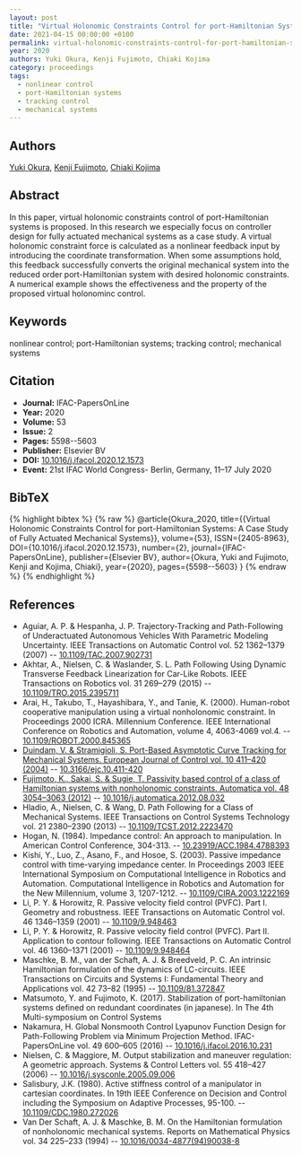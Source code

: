 ```yaml
---
layout: post
title: "Virtual Holonomic Constraints Control for port-Hamiltonian Systems: A Case Study of Fully Actuated Mechanical Systems"
date: 2021-04-15 00:00:00 +0100
permalink: virtual-holonomic-constraints-control-for-port-hamiltonian-systems-a-case-study-of-fully-actuated-mechanical-systems
year: 2020
authors: Yuki Okura, Kenji Fujimoto, Chiaki Kojima
category: proceedings
tags:
  - nonlinear control
  - port-Hamiltonian systems
  - tracking control
  - mechanical systems
---
```

 
## Authors
[Yuki Okura](authors/yuki_okura), [Kenji Fujimoto](authors/kenji_fujimoto), [Chiaki Kojima](authors/chiaki_kojima)
 
## Abstract
In this paper, virtual holonomic constraints control of port-Hamiltonian systems is proposed. In this research we especially focus on controller design for fully actuated mechanical systems as a case study. A virtual holonomic constraint force is calculated as a nonlinear feedback input by introducing the coordinate transformation. When some assumptions hold, this feedback successfully converts the original mechanical system into the reduced order port-Hamiltonian system with desired holonomic constraints. A numerical example shows the effectiveness and the property of the proposed virtual holonominc control.
 
## Keywords
nonlinear control; port-Hamiltonian systems; tracking control; mechanical systems
 
## Citation
- **Journal:** IFAC-PapersOnLine
- **Year:** 2020
- **Volume:** 53
- **Issue:** 2
- **Pages:** 5598--5603
- **Publisher:** Elsevier BV
- **DOI:** [10.1016/j.ifacol.2020.12.1573](https://doi.org/10.1016/j.ifacol.2020.12.1573)
- **Event:** 21st IFAC World Congress- Berlin, Germany, 11–17 July 2020
 
## BibTeX
{% highlight bibtex %}
{% raw %}
@article{Okura_2020,
  title={{Virtual Holonomic Constraints Control for port-Hamiltonian Systems: A Case Study of Fully Actuated Mechanical Systems}},
  volume={53},
  ISSN={2405-8963},
  DOI={10.1016/j.ifacol.2020.12.1573},
  number={2},
  journal={IFAC-PapersOnLine},
  publisher={Elsevier BV},
  author={Okura, Yuki and Fujimoto, Kenji and Kojima, Chiaki},
  year={2020},
  pages={5598--5603}
}
{% endraw %}
{% endhighlight %}
 
## References
- Aguiar, A. P. & Hespanha, J. P. Trajectory-Tracking and Path-Following of Underactuated Autonomous Vehicles With Parametric Modeling Uncertainty. IEEE Transactions on Automatic Control vol. 52 1362–1379 (2007) -- [10.1109/TAC.2007.902731](https://doi.org/10.1109/TAC.2007.902731)
- Akhtar, A., Nielsen, C. & Waslander, S. L. Path Following Using Dynamic Transverse Feedback Linearization for Car-Like Robots. IEEE Transactions on Robotics vol. 31 269–279 (2015) -- [10.1109/TRO.2015.2395711](https://doi.org/10.1109/TRO.2015.2395711)
- Arai, H., Takubo, T., Hayashibara, Y., and Tanie, K. (2000). Human-robot cooperative manipulation using a virtual nonholonomic constraint. In Proceedings 2000 ICRA. Millennium Conference. IEEE International Conference on Robotics and Automation, volume 4, 4063-4069 vol.4. -- [10.1109/ROBOT.2000.845365](https://doi.org/10.1109/ROBOT.2000.845365)
- [Duindam, V. & Stramigioli, S. Port-Based Asymptotic Curve Tracking for Mechanical Systems. European Journal of Control vol. 10 411–420 (2004)](port-based-asymptotic-curve-tracking-for-mechanical-systems) -- [10.3166/ejc.10.411-420](https://doi.org/10.3166/ejc.10.411-420)
- [Fujimoto, K., Sakai, S. & Sugie, T. Passivity based control of a class of Hamiltonian systems with nonholonomic constraints. Automatica vol. 48 3054–3063 (2012)](passivity-based-control-of-a-class-of-hamiltonian-systems-with-nonholonomic-constraints) -- [10.1016/j.automatica.2012.08.032](https://doi.org/10.1016/j.automatica.2012.08.032)
- Hladio, A., Nielsen, C. & Wang, D. Path Following for a Class of Mechanical Systems. IEEE Transactions on Control Systems Technology vol. 21 2380–2390 (2013) -- [10.1109/TCST.2012.2223470](https://doi.org/10.1109/TCST.2012.2223470)
- Hogan, N. (1984). Impedance control: An approach to manipulation. In American Control Conference, 304-313. -- [10.23919/ACC.1984.4788393](https://doi.org/10.23919/ACC.1984.4788393)
- Kishi, Y., Luo, Z., Asano, F., and Hosoe, S. (2003). Passive impedance control with time-varying impedance center. In Proceedings 2003 IEEE International Symposium on Computational Intelligence in Robotics and Automation. Computational Intelligence in Robotics and Automation for the New Millennium, volume 3, 1207-1212. -- [10.1109/CIRA.2003.1222169](https://doi.org/10.1109/CIRA.2003.1222169)
- Li, P. Y. & Horowitz, R. Passive velocity field control (PVFC). Part I. Geometry and robustness. IEEE Transactions on Automatic Control vol. 46 1346–1359 (2001) -- [10.1109/9.948463](https://doi.org/10.1109/9.948463)
- Li, P. Y. & Horowitz, R. Passive velocity field control (PVFC). Part II. Application to contour following. IEEE Transactions on Automatic Control vol. 46 1360–1371 (2001) -- [10.1109/9.948464](https://doi.org/10.1109/9.948464)
- Maschke, B. M., van der Schaft, A. J. & Breedveld, P. C. An intrinsic Hamiltonian formulation of the dynamics of LC-circuits. IEEE Transactions on Circuits and Systems I: Fundamental Theory and Applications vol. 42 73–82 (1995) -- [10.1109/81.372847](https://doi.org/10.1109/81.372847)
- Matsumoto, Y. and Fujimoto, K. (2017). Stabilization of port-hamiltonian systems defined on redundant coordinates (in japanese). In The 4th Multi-symposium on Control Systems
- Nakamura, H. Global Nonsmooth Control Lyapunov Function Design for Path-Following Problem via Minimum Projection Method. IFAC-PapersOnLine vol. 49 600–605 (2016) -- [10.1016/j.ifacol.2016.10.231](https://doi.org/10.1016/j.ifacol.2016.10.231)
- Nielsen, C. & Maggiore, M. Output stabilization and maneuver regulation: A geometric approach. Systems &amp; Control Letters vol. 55 418–427 (2006) -- [10.1016/j.sysconle.2005.09.006](https://doi.org/10.1016/j.sysconle.2005.09.006)
- Salisbury, J.K. (1980). Active stiffness control of a manipulator in cartesian coordinates. In 19th IEEE Conference on Decision and Control including the Symposium on Adaptive Processes, 95-100. -- [10.1109/CDC.1980.272026](https://doi.org/10.1109/CDC.1980.272026)
- Van Der Schaft, A. J. & Maschke, B. M. On the Hamiltonian formulation of nonholonomic mechanical systems. Reports on Mathematical Physics vol. 34 225–233 (1994) -- [10.1016/0034-4877(94)90038-8](https://doi.org/10.1016/0034-4877(94)90038-8)

